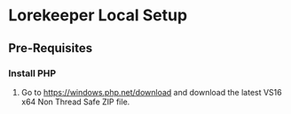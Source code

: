 # Lorekeeper Local Setup

## Pre-Requisites

### Install PHP

1. Go to https://windows.php.net/download and download the latest VS16 x64 Non Thread Safe ZIP file.